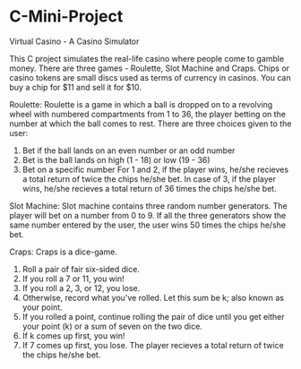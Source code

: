 # C-Mini-Project
Virtual Casino - A Casino Simulator

This C project simulates the real-life casino where people come to gamble money. There are three games - Roulette, Slot Machine and Craps.
Chips or casino tokens are small discs used as terms of currency in casinos. You can buy a chip for $11 and sell it for $10.

Roulette: 
Roulette is a game in which a ball is dropped on to a revolving wheel with numbered compartments from 1 to 36, the player betting on the number at which the
ball comes to rest.
There are three choices given to the user:
1. Bet if the ball lands on an even number or an odd number
2. Bet is the ball lands on high (1 - 18) or low (19 - 36)
3. Bet on a specific number
For 1 and 2, if the player wins, he/she recieves a total return of twice the chips he/she bet. In case of 3, if the player wins, he/she recieves a total return of 36 times the chips he/she bet.

Slot Machine:
Slot machine contains three random number generators. The player will bet on a number from 0 to 9. If all the three generators show the same number entered by the user, the user wins 50 times the chips he/she bet.

Craps:
Craps is a dice-game.
1) Roll a pair of fair six-sided dice.
2) If you roll a 7 or 11, you win!
3) If you roll a 2, 3, or 12, you lose.
4) Otherwise, record what you've rolled. Let this sum be k; also known as your point.
5) If you rolled a point, continue rolling the pair of dice until you get either your point (k) or a sum of seven on the two dice.
6) If k comes up first, you win!
7) If 7 comes up first, you lose.
The player recieves a total return of twice the chips he/she bet.
